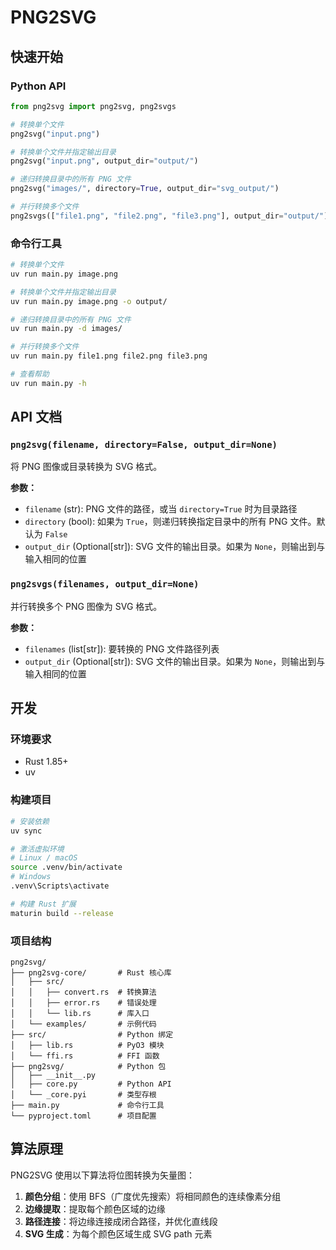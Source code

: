 # PNG2SVG

## 快速开始

### Python API

```python
from png2svg import png2svg, png2svgs

# 转换单个文件
png2svg("input.png")

# 转换单个文件并指定输出目录
png2svg("input.png", output_dir="output/")

# 递归转换目录中的所有 PNG 文件
png2svg("images/", directory=True, output_dir="svg_output/")

# 并行转换多个文件
png2svgs(["file1.png", "file2.png", "file3.png"], output_dir="output/")
```

### 命令行工具

```bash
# 转换单个文件
uv run main.py image.png

# 转换单个文件并指定输出目录
uv run main.py image.png -o output/

# 递归转换目录中的所有 PNG 文件
uv run main.py -d images/

# 并行转换多个文件
uv run main.py file1.png file2.png file3.png

# 查看帮助
uv run main.py -h
```

## API 文档

### `png2svg(filename, directory=False, output_dir=None)`

将 PNG 图像或目录转换为 SVG 格式。

**参数：**
- `filename` (str): PNG 文件的路径，或当 `directory=True` 时为目录路径
- `directory` (bool): 如果为 `True`，则递归转换指定目录中的所有 PNG 文件。默认为 `False`
- `output_dir` (Optional[str]): SVG 文件的输出目录。如果为 `None`，则输出到与输入相同的位置

### `png2svgs(filenames, output_dir=None)`

并行转换多个 PNG 图像为 SVG 格式。

**参数：**
- `filenames` (list[str]): 要转换的 PNG 文件路径列表
- `output_dir` (Optional[str]): SVG 文件的输出目录。如果为 `None`，则输出到与输入相同的位置

## 开发

### 环境要求

- Rust 1.85+
- uv

### 构建项目

```bash
# 安装依赖
uv sync

# 激活虚拟环境
# Linux / macOS
source .venv/bin/activate
# Windows
.venv\Scripts\activate

# 构建 Rust 扩展
maturin build --release
```

### 项目结构

```
png2svg/
├── png2svg-core/       # Rust 核心库
│   ├── src/
│   │   ├── convert.rs  # 转换算法
│   │   ├── error.rs    # 错误处理
│   │   └── lib.rs      # 库入口
│   └── examples/       # 示例代码
├── src/                # Python 绑定
│   ├── lib.rs          # PyO3 模块
│   └── ffi.rs          # FFI 函数
├── png2svg/            # Python 包
│   ├── __init__.py
│   ├── core.py         # Python API
│   └── _core.pyi       # 类型存根
├── main.py             # 命令行工具
└── pyproject.toml      # 项目配置
```

## 算法原理

PNG2SVG 使用以下算法将位图转换为矢量图：

1. **颜色分组**：使用 BFS（广度优先搜索）将相同颜色的连续像素分组
2. **边缘提取**：提取每个颜色区域的边缘
3. **路径连接**：将边缘连接成闭合路径，并优化直线段
4. **SVG 生成**：为每个颜色区域生成 SVG path 元素

